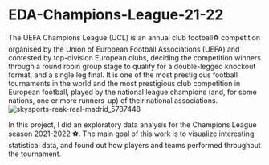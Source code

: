 # EDA-Champions-League-21-22
The UEFA Champions League (UCL) is an annual club football⚽️ competition organised by the Union of European Football Associations (UEFA) and contested by top-division European clubs, deciding the competition winners through a round robin group stage to qualify for a double-legged knockout format, and a single leg final. It is one of the most prestigious football tournaments in the world and the most prestigious club competition in European football, played by the national league champions (and, for some nations, one or more runners-up) of their national associations.
![skysports-reak-real-madrid_5787448](https://github.com/BRUTALXBONG/EDA-Champions-League-21-22/assets/125906962/5912aeb1-5bb2-4cae-b362-5fe6e4619638)

In this project, I did an exploratory data analysis for the Champions League season 2021-2022 ⚽️. The main goal of this work is to visualize interesting statistical data, and found out how players and teams performed throughout the tournament.
